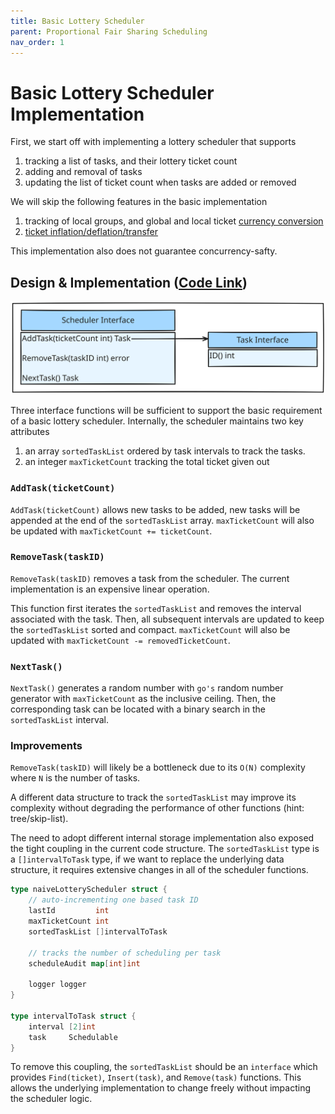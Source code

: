 ```yaml
---
title: Basic Lottery Scheduler
parent: Proportional Fair Sharing Scheduling
nav_order: 1
---
```

# Basic Lottery Scheduler Implementation
First, we start off with implementing a lottery scheduler that supports
1. tracking a list of tasks, and their lottery ticket count
2. adding and removal of tasks
3. updating the list of ticket count when tasks are added or removed

We will skip the following features in the basic implementation
1. tracking of local groups, and global and local ticket [currency conversion](https://isbobby.github.io/2-os/2-scheduling/4-fair_sharing.html#improvement---prevent-misallocation-of-resources)
2. [ticket inflation/deflation/transfer](https://isbobby.github.io/2-os/2-scheduling/4-fair_sharing.html#improvement---ticket-transfer)

This implementation also does not guarantee concurrency-safty.

## Design & Implementation ([Code Link](https://github.com/isbobby/system-programming/blob/main/go/os/scheduling/lottery/naive_lottery.go))
![](2-1-interface_1.svg)

Three interface functions will be sufficient to support the basic requirement of a basic lottery scheduler. Internally, the scheduler maintains two key attributes
1. an array `sortedTaskList` ordered by task intervals to track the tasks.
2. an integer `maxTicketCount` tracking the total ticket given out

### **`AddTask(ticketCount)`**
`AddTask(ticketCount)` allows new tasks to be added, new tasks will be appended at the end of the `sortedTaskList` array. `maxTicketCount` will also be updated with `maxTicketCount += ticketCount`.

### **`RemoveTask(taskID)`**
`RemoveTask(taskID)` removes a task from the scheduler. The current implementation is an expensive linear operation.

This function first iterates the `sortedTaskList`  and removes the interval associated with the task. Then, all subsequent intervals are updated to keep the `sortedTaskList` sorted and compact. `maxTicketCount` will also be updated with `maxTicketCount -= removedTicketCount`.

### **`NextTask()`**
`NextTask()` generates a random number with `go's` random number generator with `maxTicketCount` as the inclusive ceiling. Then, the corresponding task can be located with a binary search in the `sortedTaskList` interval.

### Improvements
`RemoveTask(taskID)` will likely be a bottleneck due to its `O(N)` complexity where `N` is the number of tasks. 

A different data structure to track the `sortedTaskList` may improve its complexity without degrading the performance of other functions (hint: tree/skip-list).

The need to adopt different internal storage implementation also exposed the tight coupling in the current code structure. The `sortedTaskList` type is a `[]intervalToTask` type, if we want to replace the underlying data structure, it requires extensive changes in all of the scheduler functions.
```go
type naiveLotteryScheduler struct {
	// auto-incrementing one based task ID
	lastId         int
	maxTicketCount int
	sortedTaskList []intervalToTask

	// tracks the number of scheduling per task
	scheduleAudit map[int]int

	logger logger
}

type intervalToTask struct {
	interval [2]int
	task     Schedulable
}
```

To remove this coupling, the `sortedTaskList` should be an `interface` which provides `Find(ticket)`, `Insert(task)`, and `Remove(task)` functions. This allows the underlying implementation to change freely without impacting the scheduler logic.
